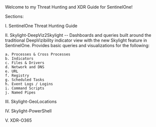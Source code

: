 Welcome to my Threat Hunting and XDR Guide for SentinelOne!

Sections:

I. SentinelOne Threat Hunting Guide

II. Skylight-DeepViz2Skylight -- Dashboards and queries built around the traditional DeepVizibility indicator view with the new Skylight feature in SentinelOne. Provides basic queries and visualizations for the following:
    
    a. Processes & Cross Processes
    b. Indicators
    c. Files & Drivers
    d. Network and DNS
    e. URL
    f. Registry
    g. Scheduled Tasks
    h. Event Logs / Logins
    i. Command Scripts
    j. Named Pipes

III. Skylight-GeoLocations

IV. Skylight-PowerShell

V. XDR-O365
